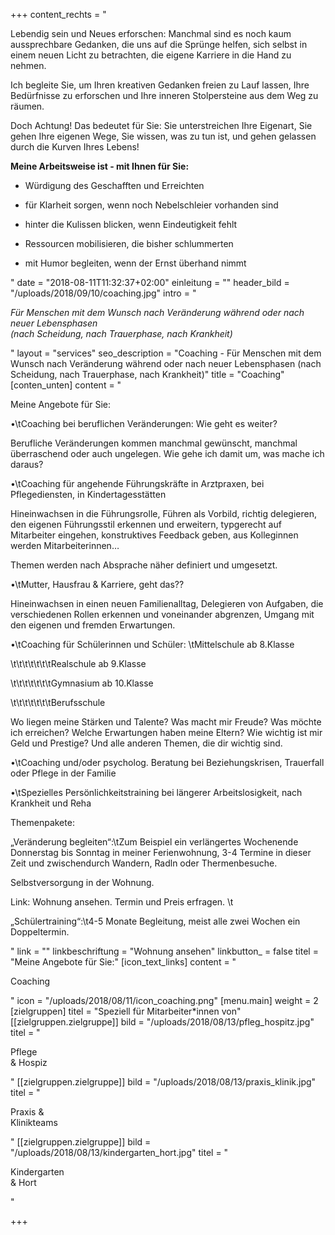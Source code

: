 +++
content_rechts = "<p>Lebendig sein und Neues erforschen: Manchmal sind es noch kaum aussprechbare Gedanken, die uns auf die Sprünge helfen, sich selbst in einem neuen Licht zu betrachten, die eigene Karriere in die Hand zu nehmen.</p><p>Ich begleite Sie, um Ihren kreativen Gedanken freien zu Lauf lassen, Ihre Bedürfnisse zu erforschen und Ihre inneren Stolpersteine aus dem Weg zu räumen.</p><p>Doch Achtung! Das bedeutet für Sie: Sie unterstreichen Ihre Eigenart, Sie gehen Ihre eigenen Wege, Sie wissen, was zu tun ist, und gehen gelassen durch die Kurven Ihres Lebens!</p><p><strong>Meine Arbeitsweise ist - mit Ihnen für Sie:</strong><ul><li><p>Würdigung des Geschafften und Erreichten</p></li><li><p>für Klarheit sorgen, wenn noch Nebelschleier vorhanden sind</p></li><li><p>hinter die Kulissen blicken, wenn Eindeutigkeit fehlt</p></li><li><p>Ressourcen mobilisieren, die bisher schlummerten</p></li><li><p>mit Humor begleiten, wenn der Ernst überhand nimmt</p></li></ul></p>"
date = "2018-08-11T11:32:37+02:00"
einleitung = ""
header_bild = "/uploads/2018/09/10/coaching.jpg"
intro = "<p><em>Für Menschen mit dem Wunsch nach Veränderung während oder nach neuer Lebensphasen<br>(nach Scheidung, nach Trauerphase, nach Krankheit)</em></p>"
layout = "services"
seo_description = "Coaching - Für Menschen mit dem Wunsch nach Veränderung während oder nach neuer Lebensphasen (nach Scheidung, nach Trauerphase, nach Krankheit)"
title = "Coaching"
[conten_unten]
content = "<p>Meine Angebote für Sie:</p><p>•\tCoaching bei beruflichen Veränderungen: Wie geht es weiter?</p><p>Berufliche Veränderungen kommen manchmal gewünscht, manchmal überraschend oder auch ungelegen. Wie gehe ich damit um, was mache ich daraus?</p><p>•\tCoaching für angehende Führungskräfte in Arztpraxen, bei Pflegediensten, in Kindertagesstätten</p><p>Hineinwachsen in die Führungsrolle, Führen als Vorbild, richtig delegieren, den eigenen Führungsstil erkennen und erweitern, typgerecht auf Mitarbeiter eingehen, konstruktives Feedback geben, aus Kolleginnen werden Mitarbeiterinnen…</p><p>Themen werden nach Absprache näher definiert und umgesetzt.</p><p>•\tMutter, Hausfrau &amp; Karriere, geht das??</p><p>Hineinwachsen in einen neuen Familienalltag, Delegieren von Aufgaben, die verschiedenen Rollen erkennen und voneinander abgrenzen, Umgang mit den eigenen und fremden Erwartungen. </p><p>•\tCoaching für Schülerinnen und Schüler: \tMittelschule ab 8.Klasse</p><p>\t\t\t\t\t\t\tRealschule ab 9.Klasse</p><p>\t\t\t\t\t\t\tGymnasium ab 10.Klasse</p><p>\t\t\t\t\t\t\tBerufsschule </p><p>Wo liegen meine Stärken und Talente? Was macht mir Freude? Was möchte ich erreichen? Welche Erwartungen haben meine Eltern? Wie wichtig ist mir Geld und Prestige? Und alle anderen Themen, die dir wichtig sind.</p><p>•\tCoaching und/oder psycholog. Beratung bei Beziehungskrisen, Trauerfall oder Pflege in der Familie</p><p>•\tSpezielles Persönlichkeitstraining bei längerer Arbeitslosigkeit, nach Krankheit und Reha</p><p>Themenpakete:</p><p>„Veränderung begleiten“:\tZum Beispiel ein verlängertes Wochenende Donnerstag bis Sonntag in meiner Ferienwohnung, 3-4 Termine in dieser Zeit und zwischendurch Wandern, Radln oder Thermenbesuche.  </p><p>Selbstversorgung in der Wohnung. </p><p>Link: Wohnung ansehen. Termin und Preis erfragen. \t</p><p>„Schülertraining“:\t4-5 Monate Begleitung, meist alle zwei Wochen ein Doppeltermin.</p>"
link = ""
linkbeschriftung = "Wohnung ansehen"
linkbutton_ = false
titel = "Meine Angebote für Sie:"
[icon_text_links]
content = "<p>Coaching</p>"
icon = "/uploads/2018/08/11/icon_coaching.png"
[menu.main]
weight = 2
[zielgruppen]
titel = "Speziell für Mitarbeiter*innen von"
[[zielgruppen.zielgruppe]]
bild = "/uploads/2018/08/13/pfleg_hospitz.jpg"
titel = "<p>Pflege <br>&amp; Hospiz</p>"
[[zielgruppen.zielgruppe]]
bild = "/uploads/2018/08/13/praxis_klinik.jpg"
titel = "<p>Praxis &amp; <br>Klinikteams</p>"
[[zielgruppen.zielgruppe]]
bild = "/uploads/2018/08/13/kindergarten_hort.jpg"
titel = "<p>Kindergarten <br>&amp; Hort</p>"

+++

